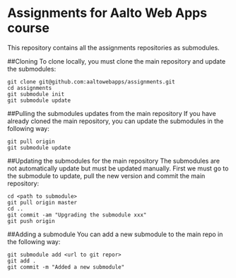 # Assignments for Aalto Web Apps course
This repository contains all the assignments repositories as submodules.

##Cloning
To clone locally, you must clone the main repository and update the submodules:

    git clone git@github.com:aaltowebapps/assignments.git
    cd assignments
    git submodule init
    git submodule update
  
##Pulling the submodules updates from the main repository
If you have already cloned the main repository, you can update the submodules in the following way:
  
    git pull origin
    git submodule update

##Updating the submodules for the main repository
The submodules are not automatically update but must be updated manually. First we must go to the submodule 
to update, pull the new version and commit the main repository: 

    cd <path to submodule>
    git pull origin master
    cd ..
    git commit -am "Upgrading the submodule xxx"
    git push origin 

##Adding a submodule
You can add a new submodule to the main repo in the following way:

    git submodule add <url to git repor>
    git add .
    git commit -m "Added a new submodule"

